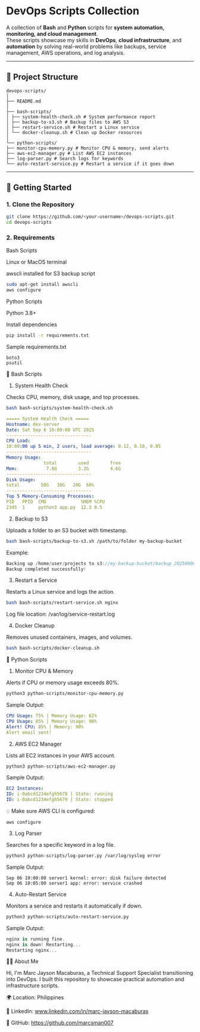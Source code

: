 # DevOps Scripts Collection

A collection of **Bash** and **Python** scripts for **system automation, monitoring, and cloud management**.  
These scripts showcase my skills in **DevOps**, **cloud infrastructure**, and **automation** by solving real-world problems like backups, service management, AWS operations, and log analysis.

---

## 📂 Project Structure

```
devops-scripts/
│
├── README.md
│
├── bash-scripts/
│ ├── system-health-check.sh # System performance report
│ ├── backup-to-s3.sh # Backup files to AWS S3
│ ├── restart-service.sh # Restart a Linux service
│ └── docker-cleanup.sh # Clean up Docker resources
│
└── python-scripts/
├── monitor-cpu-memory.py # Monitor CPU & memory, send alerts
├── aws-ec2-manager.py # List AWS EC2 instances
├── log-parser.py # Search logs for keywords
└── auto-restart-service.py # Restart a service if it goes down
```

---

## 🚀 Getting Started

### **1. Clone the Repository**
```bash
git clone https://github.com/<your-username>/devops-scripts.git
cd devops-scripts

```

### **2. Requirements**
Bash Scripts

Linux or MacOS terminal

awscli installed for S3 backup script

```bash
sudo apt-get install awscli
aws configure

```

Python Scripts

Python 3.8+

Install dependencies

```bash
pip install -r requirements.txt

```

Sample requirements.txt
```nginx
boto3
psutil

```

🐚 Bash Scripts
1. System Health Check

Checks CPU, memory, disk usage, and top processes.

```bash
bash bash-scripts/system-health-check.sh

```

```yaml
===== System Health Check =====
Hostname: dev-server
Date: Sat Sep 6 10:00:00 UTC 2025
--------------------------------
CPU Load:
10:00:00 up 5 min, 2 users, load average: 0.12, 0.10, 0.05
--------------------------------
Memory Usage:
              total        used        free
Mem:           7.8G        3.2G        4.6G
--------------------------------
Disk Usage:
total        50G   30G   20G  60%
--------------------------------
Top 5 Memory-Consuming Processes:
PID   PPID  CMD             %MEM %CPU
2345  1     python3 app.py  12.3 8.5

```

2. Backup to S3

Uploads a folder to an S3 bucket with timestamp.

```bash
bash bash-scripts/backup-to-s3.sh /path/to/folder my-backup-bucket

```

Example:
```swift
Backing up /home/user/projects to s3://my-backup-bucket/backup_20250906_100000 ...
Backup completed successfully!

```

3. Restart a Service

Restarts a Linux service and logs the action.

```bash
bash bash-scripts/restart-service.sh nginx

```
Log file location: /var/log/service-restart.log

4. Docker Cleanup

Removes unused containers, images, and volumes.

```bash
bash bash-scripts/docker-cleanup.sh

```

🐍 Python Scripts
1. Monitor CPU & Memory

Alerts if CPU or memory usage exceeds 80%.

```bash
python3 python-scripts/monitor-cpu-memory.py

```

Sample Output:
```yaml
CPU Usage: 75% | Memory Usage: 62%
CPU Usage: 85% | Memory Usage: 90%
Alert! CPU: 85% | Memory: 90%
Alert email sent!

```

2. AWS EC2 Manager

Lists all EC2 instances in your AWS account.

```bash
python3 python-scripts/aws-ec2-manager.py

```

Sample Output:
```yaml
EC2 Instances:
ID: i-0abcd1234efgh5678 | State: running
ID: i-0abcd1234efgh5679 | State: stopped

```
💡 Make sure AWS CLI is configured:
```bashg
aws configure
```

3. Log Parser

Searches for a specific keyword in a log file.

```bash
python3 python-scripts/log-parser.py /var/log/syslog error

```

Sample Output:
```nginx
Sep 06 10:00:00 server1 kernel: error: disk failure detected
Sep 06 10:05:00 server1 app: error: service crashed
```

4. Auto-Restart Service

Monitors a service and restarts it automatically if down.

```bash
python3 python-scripts/auto-restart-service.py
```
Sample Output:
```csharp
nginx is running fine.
nginx is down! Restarting...
Restarting nginx...
```

🧑‍💻 About Me

Hi, I'm Marc Jayson Macaburas, a Technical Support Specialist transitioning into DevOps.
I built this repository to showcase practical automation and infrastructure scripts.

🌍 Location: Philippines

💼 LinkedIn: www.linkedin.com/in/marc-jayson-macaburas

🐙 GitHub: https://github.com/marcsman007

